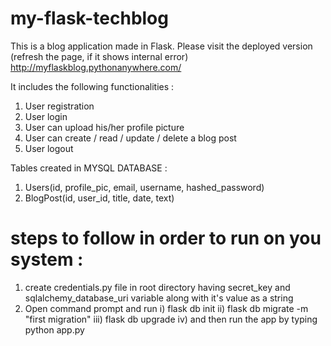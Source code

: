 # my-flask-techblog
This is a blog application made in Flask. Please visit the deployed version (refresh the page, if it shows internal error)
http://myflaskblog.pythonanywhere.com/

It includes the following functionalities :
1) User registration
2) User login
3) User can upload his/her profile picture
4) User can create / read / update / delete a blog post
5) User logout

Tables created in MYSQL DATABASE :
1) Users(id, profile_pic, email, username, hashed_password)
2) BlogPost(id, user_id, title, date, text)

# steps to follow in order to run on you system : 
1) create credentials.py file in root directory having secret_key and sqlalchemy_database_uri variable along with it's value as a string
2) Open command prompt and run
i)      flask db init
ii)     flask db migrate -m "first migration"
iii)    flask db upgrade
iv)     and then run the app by typing python app.py
 
